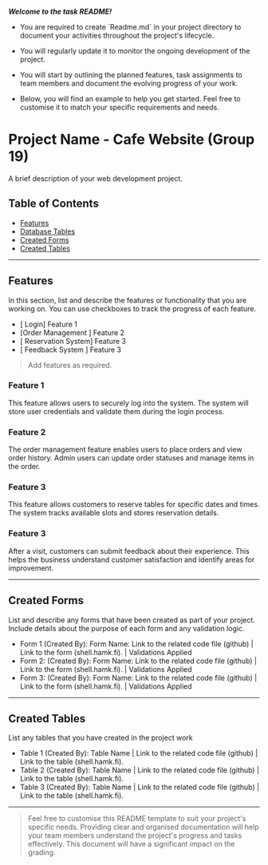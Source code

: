 ***Welcome to the task README!***

- You are required to create ´Readme.md´ in your project directory to document your activities throughout the project's lifecycle. 
- You will regularly update it to monitor the ongoing development of the project. 

- You will start by outlining the planned features, task assignments to team members and document the evolving progress of your work. 

- Below, you will find an example to help you get started. Feel free to customise it to match your specific requirements and needs.

# Project Name - Cafe Website (Group 19)

A brief description of your web development project.

## Table of Contents
- [Features](#features)
- [Database Tables](#database-tables)
- [Created Forms](#created-forms)
- [Created Tables](#created-tables)

---

## Features

In this section, list and describe the features or functionality that you are working on. You can use checkboxes to track the progress of each feature.

- [ Login] Feature 1
- [Order Management ] Feature 2 
- [ Reservation System] Feature 3 
- [ Feedback System ] Feature 3

> Add features as required. 

### Feature 1

This feature allows users to securely log into the system. The system will store user credentials and validate them during the login process.

### Feature 2

The order management feature enables users to place orders and view order history. Admin users can update order statuses and manage items in the order.

### Feature 3

This feature allows customers to reserve tables for specific dates and times. The system tracks available slots and stores reservation details.

### Feature 3

After a visit, customers can submit feedback about their experience. This helps the business understand customer satisfaction and identify areas for improvement.

---


## Created Forms

List and describe any forms that have been created as part of your project. Include details about the purpose of each form and any validation logic.

- Form 1 (Created By): Form Name: Link to the related code file (github) | Link to the form (shell.hamk.fi). | Validations Applied
- Form 2: (Created By): Form Name: Link to the related code file (github) | Link to the form (shell.hamk.fi).  | Validations Applied
- Form 3: (Created By): Form Name: Link to the related code file (github) | Link to the form (shell.hamk.fi).  | Validations Applied


---

## Created Tables

List any tables that you have created in the project work

- Table 1 (Created By): Table Name | Link to the related code file (github) | Link to the table (shell.hamk.fi).
- Table 2 (Created By): Table Name | Link to the related code file (github) | Link to the table (shell.hamk.fi).
- Table 3 (Created By): Table Name | Link to the related code file (github) | Link to the table (shell.hamk.fi).

---



> Feel free to customise this README template to suit your project's specific needs. Providing clear and organised documentation will help your team members understand the project's progress and tasks effectively. This document will have a significant impact on the grading. 